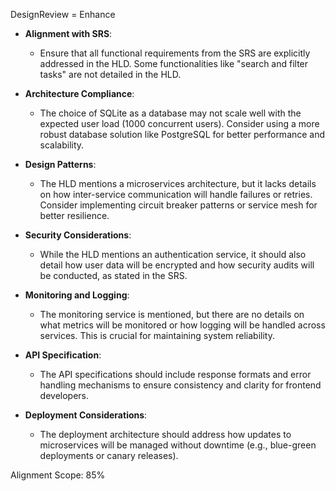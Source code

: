 DesignReview = Enhance

- **Alignment with SRS**: 
  - Ensure that all functional requirements from the SRS are explicitly addressed in the HLD. Some functionalities like "search and filter tasks" are not detailed in the HLD.
  
- **Architecture Compliance**: 
  - The choice of SQLite as a database may not scale well with the expected user load (1000 concurrent users). Consider using a more robust database solution like PostgreSQL for better performance and scalability.
  
- **Design Patterns**: 
  - The HLD mentions a microservices architecture, but it lacks details on how inter-service communication will handle failures or retries. Consider implementing circuit breaker patterns or service mesh for better resilience.
  
- **Security Considerations**: 
  - While the HLD mentions an authentication service, it should also detail how user data will be encrypted and how security audits will be conducted, as stated in the SRS.
  
- **Monitoring and Logging**: 
  - The monitoring service is mentioned, but there are no details on what metrics will be monitored or how logging will be handled across services. This is crucial for maintaining system reliability.
  
- **API Specification**: 
  - The API specifications should include response formats and error handling mechanisms to ensure consistency and clarity for frontend developers.
  
- **Deployment Considerations**: 
  - The deployment architecture should address how updates to microservices will be managed without downtime (e.g., blue-green deployments or canary releases).

Alignment Scope: 85%